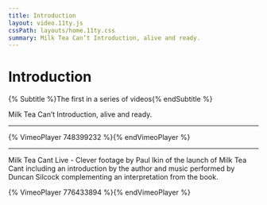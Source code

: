 ```yaml
---
title: Introduction
layout: video.11ty.js
cssPath: layouts/home.11ty.css
summary: Milk Tea Can’t Introduction, alive and ready.
---
```


# Introduction

{% Subtitle %}The first in a series of videos{% endSubtitle %}

Milk Tea Can’t Introduction, alive and ready.

---

{% VimeoPlayer 748399232 %}{% endVimeoPlayer %}

---

M﻿ilk Tea Cant Live - Clever footage by Paul Ikin of the launch of Milk Tea Cant including an introduction by the author and music performed by Duncan Silcock complementing an interpretation from the book.

{% VimeoPlayer 776433894 %}{% endVimeoPlayer %}
